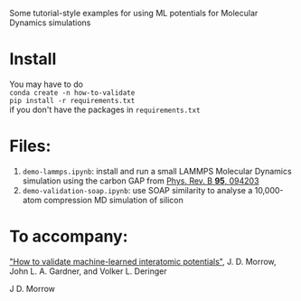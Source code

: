Some tutorial-style examples for using ML potentials for Molecular Dynamics simulations

# Install
You may have to do  
`conda create -n how-to-validate`  
`pip install -r requirements.txt`  
if you don't have the packages in `requirements.txt`

# Files:
1. `demo-lammps.ipynb`: install and run a small LAMMPS Molecular Dynamics simulation using the carbon GAP from [Phys. Rev. B __95__, 094203](https://doi.org/10.1103/PhysRevB.95.094203)
2. `demo-validation-soap.ipynb`: use SOAP similarity to analyse a 10,000-atom compression MD simulation of silicon

# To accompany:
["How to validate machine-learned interatomic potentials"](https://arxiv.org/abs/2211.12484), J. D. Morrow, John L. A. Gardner, and Volker L. Deringer

J D. Morrow
